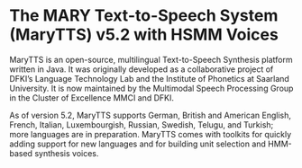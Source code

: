 # The MARY Text-to-Speech System (MaryTTS) v5.2 with HSMM Voices

MaryTTS is an open-source, multilingual Text-to-Speech Synthesis platform written in Java.
It was originally developed as a collaborative project of DFKI’s Language Technology Lab and the Institute of Phonetics at Saarland University.
It is now maintained by the Multimodal Speech Processing Group in the Cluster of Excellence MMCI and DFKI.

As of version 5.2, MaryTTS supports German, British and American English, French, Italian, Luxembourgish, Russian, Swedish, Telugu, and Turkish; more languages are in preparation.
MaryTTS comes with toolkits for quickly adding support for new languages and for building unit selection and HMM-based synthesis voices.
